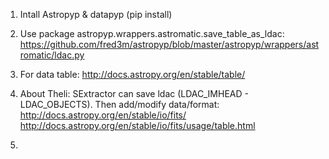 1. Intall Astropyp & datapyp (pip install)

2. Use package astropyp.wrappers.astromatic.save_table_as_ldac: https://github.com/fred3m/astropyp/blob/master/astropyp/wrappers/astromatic/ldac.py

3. For data table: http://docs.astropy.org/en/stable/table/

4. About Theli: SExtractor can save ldac (LDAC_IMHEAD - LDAC_OBJECTS).
Then add/modify data/format: http://docs.astropy.org/en/stable/io/fits/
http://docs.astropy.org/en/stable/io/fits/usage/table.html

5. 
